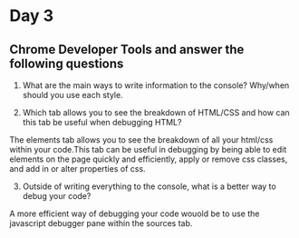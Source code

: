 # Day 3

## Chrome Developer Tools and answer the following questions

1. What are the main ways to write information to the console? Why/when should you use each style.

2. Which tab allows you to see the breakdown of HTML/CSS and how can this tab be useful when debugging HTML?

  The elements tab allows you to see the breakdown of all your html/css within your code.This tab can be useful in debugging by being able to edit elements on the page quickly and efficiently, apply or remove css classes, and add in or alter properties of css.

3. Outside of writing everything to the console, what is a better way to debug your code?

  A more efficient way of debugging your code wouold be to use the javascript debugger pane within the sources tab.